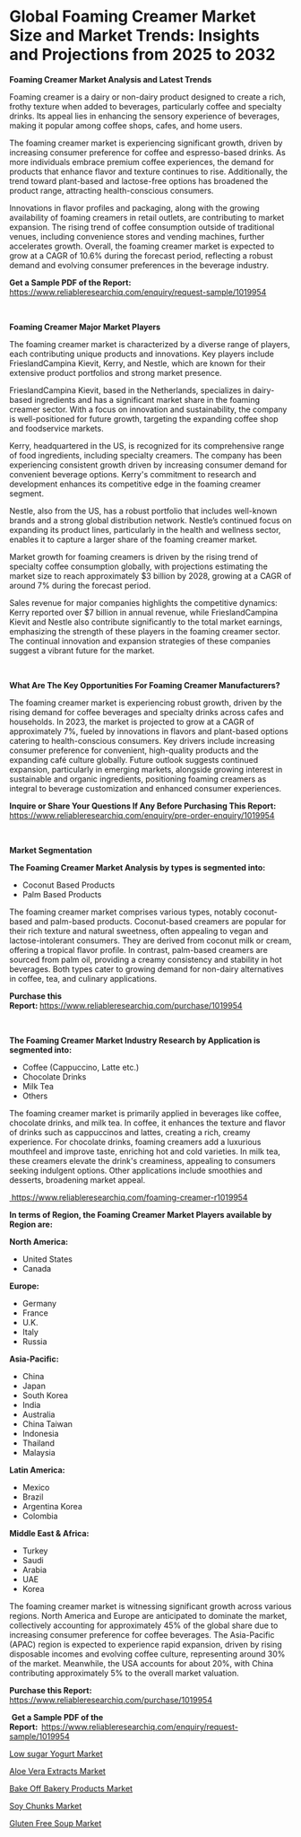 <p><h1>Global Foaming Creamer Market Size and Market Trends: Insights and Projections from 2025 to 2032</h1></p><p><strong>Foaming Creamer Market Analysis and Latest Trends</strong></p>
<p><p>Foaming creamer is a dairy or non-dairy product designed to create a rich, frothy texture when added to beverages, particularly coffee and specialty drinks. Its appeal lies in enhancing the sensory experience of beverages, making it popular among coffee shops, cafes, and home users.</p><p>The foaming creamer market is experiencing significant growth, driven by increasing consumer preference for coffee and espresso-based drinks. As more individuals embrace premium coffee experiences, the demand for products that enhance flavor and texture continues to rise. Additionally, the trend toward plant-based and lactose-free options has broadened the product range, attracting health-conscious consumers.</p><p>Innovations in flavor profiles and packaging, along with the growing availability of foaming creamers in retail outlets, are contributing to market expansion. The rising trend of coffee consumption outside of traditional venues, including convenience stores and vending machines, further accelerates growth. Overall, the foaming creamer market is expected to grow at a CAGR of 10.6% during the forecast period, reflecting a robust demand and evolving consumer preferences in the beverage industry.</p></p>
<p><strong>Get a Sample PDF of the Report:&nbsp;</strong> <a href="https://www.reliableresearchiq.com/enquiry/request-sample/1019954?utm_campaign=973&utm_medium=2&utm_source=Github&utm_content=ia&utm_term=07042025&utm_id=foaming-creamer">https://www.reliableresearchiq.com/enquiry/request-sample/1019954</a></p>
<p>&nbsp;</p>
<p><strong>Foaming Creamer Major Market Players</strong></p>
<p><p>The foaming creamer market is characterized by a diverse range of players, each contributing unique products and innovations. Key players include FrieslandCampina Kievit, Kerry, and Nestle, which are known for their extensive product portfolios and strong market presence.</p><p>FrieslandCampina Kievit, based in the Netherlands, specializes in dairy-based ingredients and has a significant market share in the foaming creamer sector. With a focus on innovation and sustainability, the company is well-positioned for future growth, targeting the expanding coffee shop and foodservice markets.</p><p>Kerry, headquartered in the US, is recognized for its comprehensive range of food ingredients, including specialty creamers. The company has been experiencing consistent growth driven by increasing consumer demand for convenient beverage options. Kerry's commitment to research and development enhances its competitive edge in the foaming creamer segment.</p><p>Nestle, also from the US, has a robust portfolio that includes well-known brands and a strong global distribution network. Nestle’s continued focus on expanding its product lines, particularly in the health and wellness sector, enables it to capture a larger share of the foaming creamer market. </p><p>Market growth for foaming creamers is driven by the rising trend of specialty coffee consumption globally, with projections estimating the market size to reach approximately $3 billion by 2028, growing at a CAGR of around 7% during the forecast period.</p><p>Sales revenue for major companies highlights the competitive dynamics: Kerry reported over $7 billion in annual revenue, while FrieslandCampina Kievit and Nestle also contribute significantly to the total market earnings, emphasizing the strength of these players in the foaming creamer sector. The continual innovation and expansion strategies of these companies suggest a vibrant future for the market.</p></p>
<p>&nbsp;</p>
<p><strong>What Are The Key Opportunities For Foaming Creamer Manufacturers?</strong></p>
<p><p>The foaming creamer market is experiencing robust growth, driven by the rising demand for coffee beverages and specialty drinks across cafes and households. In 2023, the market is projected to grow at a CAGR of approximately 7%, fueled by innovations in flavors and plant-based options catering to health-conscious consumers. Key drivers include increasing consumer preference for convenient, high-quality products and the expanding café culture globally. Future outlook suggests continued expansion, particularly in emerging markets, alongside growing interest in sustainable and organic ingredients, positioning foaming creamers as integral to beverage customization and enhanced consumer experiences.</p></p>
<p><strong>Inquire or Share Your Questions If Any Before Purchasing This Report:</strong> <a href="https://www.reliableresearchiq.com/enquiry/pre-order-enquiry/1019954?utm_campaign=973&utm_medium=2&utm_source=Github&utm_content=ia&utm_term=07042025&utm_id=foaming-creamer">https://www.reliableresearchiq.com/enquiry/pre-order-enquiry/1019954</a></p>
<p>&nbsp;</p>
<p><strong>Market Segmentation</strong></p>
<p><strong>The Foaming Creamer Market Analysis by types is segmented into:</strong></p>
<p><ul><li>Coconut Based Products</li><li>Palm Based Products</li></ul></p>
<p><p>The foaming creamer market comprises various types, notably coconut-based and palm-based products. Coconut-based creamers are popular for their rich texture and natural sweetness, often appealing to vegan and lactose-intolerant consumers. They are derived from coconut milk or cream, offering a tropical flavor profile. In contrast, palm-based creamers are sourced from palm oil, providing a creamy consistency and stability in hot beverages. Both types cater to growing demand for non-dairy alternatives in coffee, tea, and culinary applications.</p></p>
<p><strong>Purchase this Report:&nbsp;</strong><a href="https://www.reliableresearchiq.com/purchase/1019954?utm_campaign=973&utm_medium=2&utm_source=Github&utm_content=ia&utm_term=07042025&utm_id=foaming-creamer">https://www.reliableresearchiq.com/purchase/1019954</a></p>
<p>&nbsp;</p>
<p><strong>The Foaming Creamer Market Industry Research by Application is segmented into:</strong></p>
<p><ul><li>Coffee (Cappuccino, Latte etc.)</li><li>Chocolate Drinks</li><li>Milk Tea</li><li>Others</li></ul></p>
<p><p>The foaming creamer market is primarily applied in beverages like coffee, chocolate drinks, and milk tea. In coffee, it enhances the texture and flavor of drinks such as cappuccinos and lattes, creating a rich, creamy experience. For chocolate drinks, foaming creamers add a luxurious mouthfeel and improve taste, enriching hot and cold varieties. In milk tea, these creamers elevate the drink's creaminess, appealing to consumers seeking indulgent options. Other applications include smoothies and desserts, broadening market appeal.</p></p>
<p><a href="https://www.reliableresearchiq.com/foaming-creamer-r1019954?utm_campaign=973&utm_medium=2&utm_source=Github&utm_content=ia&utm_term=07042025&utm_id=foaming-creamer">&nbsp;https://www.reliableresearchiq.com/foaming-creamer-r1019954</a></p>
<p><strong>In terms of Region, the Foaming Creamer Market Players available by Region are:</strong></p>
<p>
    <p> <strong> North America: </strong>
        <ul>
            <li>United States</li>
            <li>Canada</li>
        </ul>
        </p> 
    <p> <strong> Europe: </strong>
        <ul>
            <li>Germany</li>
            <li>France</li>
            <li>U.K.</li>
            <li>Italy</li>
            <li>Russia</li>
        </ul>
        </p> 
    <p> <strong> Asia-Pacific: </strong>
        <ul>
            <li>China</li>
            <li>Japan</li>
            <li>South Korea</li>
            <li>India</li>
            <li>Australia</li>
            <li>China Taiwan</li>
            <li>Indonesia</li>
            <li>Thailand</li>
            <li>Malaysia</li>
        </ul>
        </p> 
    <p> <strong> Latin America: </strong>
        <ul>
            <li>Mexico</li>
            <li>Brazil</li>
            <li>Argentina Korea</li>
            <li>Colombia</li>
        </ul>
        </p> 
    <p> <strong> Middle East & Africa: </strong>
        <ul>
            <li>Turkey</li>
            <li>Saudi</li>
            <li>Arabia</li>
            <li>UAE</li>
            <li>Korea</li>
        </ul>
    </p>
    </p>
<p><p>The foaming creamer market is witnessing significant growth across various regions. North America and Europe are anticipated to dominate the market, collectively accounting for approximately 45% of the global share due to increasing consumer preference for coffee beverages. The Asia-Pacific (APAC) region is expected to experience rapid expansion, driven by rising disposable incomes and evolving coffee culture, representing around 30% of the market. Meanwhile, the USA accounts for about 20%, with China contributing approximately 5% to the overall market valuation.</p></p>
<p><strong>Purchase this Report: </strong><a href="https://www.reliableresearchiq.com/purchase/1019954?utm_campaign=973&utm_medium=2&utm_source=Github&utm_content=ia&utm_term=07042025&utm_id=foaming-creamer">https://www.reliableresearchiq.com/purchase/1019954</a></p>
<p>&nbsp;<strong>Get a Sample PDF of the Report:&nbsp;&nbsp;</strong><a href="https://www.reliableresearchiq.com/enquiry/request-sample/1019954?utm_campaign=973&utm_medium=2&utm_source=Github&utm_content=ia&utm_term=07042025&utm_id=foaming-creamer">https://www.reliableresearchiq.com/enquiry/request-sample/1019954</a></p>
<p><strong></strong></p>
<p><p><a href="https://github.com/efialiurca/Market-Research-Report-List-1/blob/main/low-sugar-yogurt-market.md?utm_campaign=973&utm_medium=2&utm_source=Github&utm_content=ia&utm_term=07042025&utm_id=foaming-creamer">Low sugar Yogurt Market</a></p><p><a href="https://github.com/ajegiobitsa/Market-Research-Report-List-1/blob/main/aloe-vera-extracts-market.md?utm_campaign=973&utm_medium=2&utm_source=Github&utm_content=ia&utm_term=07042025&utm_id=foaming-creamer">Aloe Vera Extracts Market</a></p><p><a href="https://github.com/noppbebawy/Market-Research-Report-List-1/blob/main/bake-off-bakery-products-market.md?utm_campaign=973&utm_medium=2&utm_source=Github&utm_content=ia&utm_term=07042025&utm_id=foaming-creamer">Bake Off Bakery Products Market</a></p><p><a href="https://github.com/oshodikurc/Market-Research-Report-List-1/blob/main/soy-chunks-market.md?utm_campaign=973&utm_medium=2&utm_source=Github&utm_content=ia&utm_term=07042025&utm_id=foaming-creamer">Soy Chunks Market</a></p><p><a href="https://github.com/aslinalirey9/Market-Research-Report-List-1/blob/main/gluten-free-soup-market.md?utm_campaign=973&utm_medium=2&utm_source=Github&utm_content=ia&utm_term=07042025&utm_id=foaming-creamer">Gluten Free Soup Market</a></p></p>